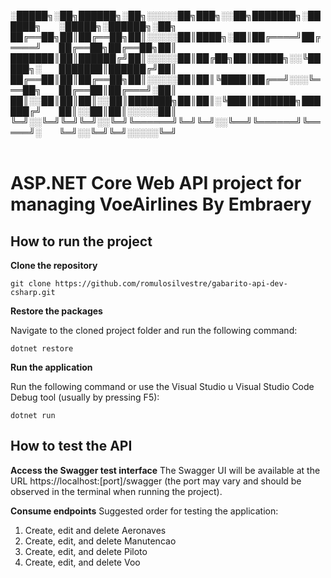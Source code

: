 

░█████╗░██╗██████╗░██╗░░░░░██╗███╗░░██╗███████╗░██████╗  ░█████╗░██████╗░██╗
██╔══██╗██║██╔══██╗██║░░░░░██║████╗░██║██╔════╝██╔════╝  ██╔══██╗██╔══██╗██║
███████║██║██████╔╝██║░░░░░██║██╔██╗██║█████╗░░╚█████╗░  ███████║██████╔╝██║
██╔══██║██║██╔══██╗██║░░░░░██║██║╚████║██╔══╝░░░╚═══██╗  ██╔══██║██╔═══╝░██║
██║░░██║██║██║░░██║███████╗██║██║░╚███║███████╗██████╔╝  ██║░░██║██║░░░░░██║
╚═╝░░╚═╝╚═╝╚═╝░░╚═╝╚══════╝╚═╝╚═╝░░╚══╝╚══════╝╚═════╝░  ╚═╝░░╚═╝╚═╝░░░░░╚═╝
<br>
<br>
# ASP.NET Core Web API project for managing VoeAirlines By Embraery

## How to run the project

**Clone the repository**
```
git clone https://github.com/romulosilvestre/gabarito-api-dev-csharp.git
```

**Restore the packages**

Navigate to the cloned project folder and run the following command:

```
dotnet restore
```

**Run the application**

Run the following command or use the Visual Studio u Visual Studio Code Debug tool (usually by pressing F5):
```
dotnet run
```

## How to test the API

**Access the Swagger test interface**
The Swagger UI will be available at the URL https://localhost:[port]/swagger (the port may vary and should be observed in the terminal when running the project).

**Consume endpoints**
Suggested order for testing the application:

1) Create, edit and delete Aeronaves
2) Create, edit, and delete Manutencao
3) Create, edit, and delete Piloto
4) Create, edit, and delete Voo


